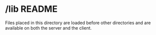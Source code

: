 /lib README
===================

Files placed in this directory are loaded before other directories
and are available on both the server and the client.

